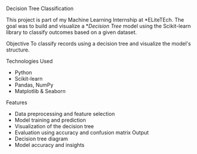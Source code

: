 Decision Tree Classification

This project is part of my Machine Learning Internship at *ELiteTEch. The goal was to build and visualize a **Decision Tree* model using the Scikit-learn library to classify outcomes based on a given dataset.

Objective
To classify records using a decision tree and visualize the model's structure.

Technologies Used
- Python
- Scikit-learn
- Pandas, NumPy
- Matplotlib & Seaborn

Features
- Data preprocessing and feature selection
- Model training and prediction
- Visualization of the decision tree
- Evaluation using accuracy and confusion matrix
Output
- Decision tree diagram
- Model accuracy and insights
